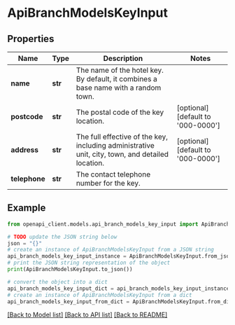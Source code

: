 # ApiBranchModelsKeyInput


## Properties

Name | Type | Description | Notes
------------ | ------------- | ------------- | -------------
**name** | **str** | The name of the hotel key. By default, it combines a base name with a random town. | 
**postcode** | **str** | The postal code of the key location. | [optional] [default to '000-0000']
**address** | **str** | The full effective of the key, including administrative unit, city, town, and detailed location. | [optional] [default to '000-0000']
**telephone** | **str** | The contact telephone number for the key. | 

## Example

```python
from openapi_client.models.api_branch_models_key_input import ApiBranchModelsKeyInput

# TODO update the JSON string below
json = "{}"
# create an instance of ApiBranchModelsKeyInput from a JSON string
api_branch_models_key_input_instance = ApiBranchModelsKeyInput.from_json(json)
# print the JSON string representation of the object
print(ApiBranchModelsKeyInput.to_json())

# convert the object into a dict
api_branch_models_key_input_dict = api_branch_models_key_input_instance.to_dict()
# create an instance of ApiBranchModelsKeyInput from a dict
api_branch_models_key_input_from_dict = ApiBranchModelsKeyInput.from_dict(api_branch_models_key_input_dict)
```
[[Back to Model list]](../README.md#documentation-for-models) [[Back to API list]](../README.md#documentation-for-api-endpoints) [[Back to README]](../README.md)


